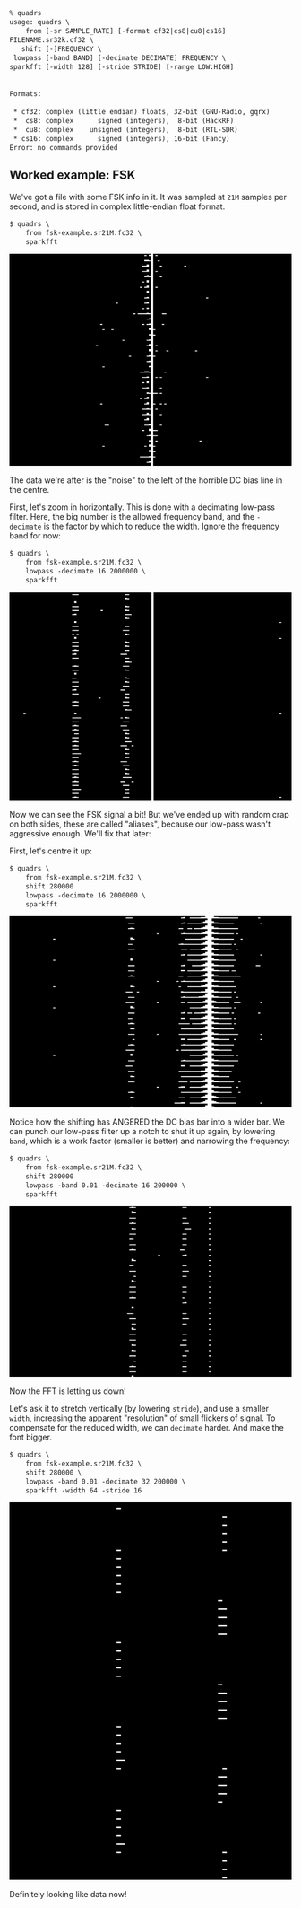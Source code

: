 ```
% quadrs
usage: quadrs \
    from [-sr SAMPLE_RATE] [-format cf32|cs8|cu8|cs16] FILENAME.sr32k.cf32 \
   shift [-]FREQUENCY \
 lowpass [-band BAND] [-decimate DECIMATE] FREQUENCY \
sparkfft [-width 128] [-stride STRIDE] [-range LOW:HIGH]


Formats:

 * cf32: complex (little endian) floats, 32-bit (GNU-Radio, gqrx)
 *  cs8: complex      signed (integers),  8-bit (HackRF)
 *  cu8: complex    unsigned (integers),  8-bit (RTL-SDR)
 * cs16: complex      signed (integers), 16-bit (Fancy)
Error: no commands provided
```

## Worked example: FSK

We've got a file with some FSK info in it. It was sampled at
`21M` samples per second, and is stored in complex little-endian
float format.

```
$ quadrs \
    from fsk-example.sr21M.fc32 \
    sparkfft
```

![wide, usesless fft](screenshots/fsk-1.png)

The data we're after is the "noise" to the left of the horrible DC bias
line in the centre.

First, let's zoom in horizontally. This is done with a decimating low-pass
filter. Here, the big number is the allowed frequency band, and the `-decimate`
is the factor by which to reduce the width. Ignore the frequency band for now:

```
$ quadrs \
    from fsk-example.sr21M.fc32 \
    lowpass -decimate 16 2000000 \
    sparkfft
```

![narrow, wrong fft](screenshots/fsk-2.png)

Now we can see the FSK signal a bit! But we've ended up with random crap
on both sides, these are called "aliases", because our low-pass wasn't
aggressive enough. We'll fix that later:

First, let's centre it up:

```
$ quadrs \
    from fsk-example.sr21M.fc32 \
    shift 280000
    lowpass -decimate 16 2000000 \
    sparkfft
```

![centred, narrow](screenshots/fsk-3.png)

Notice how the shifting has ANGERED the DC bias bar into a wider bar.
We can punch our low-pass filter up a notch to shut it up again, by
lowering `band`, which is a work factor (smaller is better) and
narrowing the frequency:

```
$ quadrs \
    from fsk-example.sr21M.fc32 \
    shift 280000
    lowpass -band 0.01 -decimate 16 200000 \
    sparkfft
```

![centred, low-passed](screenshots/fsk-4.png)

Now the FFT is letting us down!

Let's ask it to stretch vertically (by lowering `stride`),
and use a smaller `width`, increasing the apparent "resolution" of
small flickers of signal. To compensate for the reduced width, we can
`decimate` harder. And make the font bigger.

```
$ quadrs \
    from fsk-example.sr21M.fc32 \
    shift 280000 \
    lowpass -band 0.01 -decimate 32 200000 \
    sparkfft -width 64 -stride 16
```

![smaller fft](screenshots/fsk-5.png)

Definitely looking like data now!